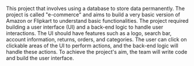 This project that involves using a database to store data permanently.
The project is called "e-commerce" and aims to build a very basic version of Amazon or Flipkart to understand basic functionalities.
The project required building a user interface (UI) and a back-end logic to handle user interactions.
The UI should have features such as a logo, search bar, account information, returns, orders, and categories.
The user can click on clickable areas of the UI to perform actions, and the back-end logic will handle these actions.
To achieve the project's aim, the team will write code and build the user interface.
